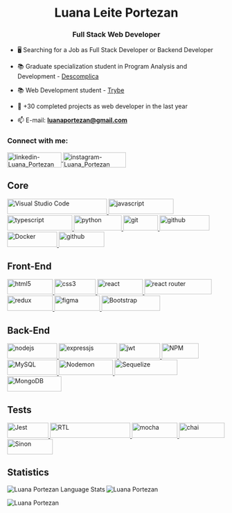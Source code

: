 <h1 align="center">Luana Leite Portezan</h1>
<h3 align="center">Full Stack Web Developer</h3>

- 🖥️ Searching for a Job as Full Stack Developer or Backend Developer
 
- 📚 Graduate specialization student in Program Analysis and Development - [Descomplica](https://descomplica.com.br/pos-graduacao/)

- 📚 Web Development student - [Trybe](www.trybe.com.br)

- 🧠 +30 completed projects as web developer in the last year
 
- 📫 E-mail: **luanaportezan@gmail.com**

<h3 align="left">Connect with me:</h3>
<p align="left">
<a 
   href="https://www.linkedin.com/in/luanaportezan/"
   target="blank">
   <img
       align="center"
       src="https://img.shields.io/badge/LinkedIn-0077B5?style=for-the-badge&logo=linkedin&logoColor=white"
       alt="linkedin-Luana_Portezan"
       height="35"
       width="125" />
 </a>
</

<a 
 href="https://www.instagram.com/luanaportezan/"
 target="blank">
 <img
      align="center"
      src="https://img.shields.io/badge/Instagram-%23E4405F.svg?style=for-the-badge&logo=Instagram&logoColor=white"
      alt="instagram-Luana_Portezan"
      height="35"
      width="145" />
</a>

</p>

 ## Core
<p align="left">
<!-- Visual Studio Code -->
<a
   href="https://code.visualstudio.com/"
   target="_blank"
   rel="noreferrer">
   <img 
       src="https://img.shields.io/badge/Visual%20Studio%20Code-0078d7.svg?style=for-the-badge&logo=visual-studio-code&logoColor=white"
       alt="Visual Studio Code"
       width="230"
       height="35"/>
</a>
<!-- JavaScript -->
<a
   href="https://developer.mozilla.org/en-US/docs/Web/JavaScript"
   target="_blank"
   rel="noreferrer">
   <img
        src="https://img.shields.io/badge/javascript-%23323330.svg?style=for-the-badge&logo=javascript&logoColor=%23F7DF1E"
        alt="javascript"
        width="150"
        height="35"/>
</a>
<!-- TypeScript -->
<a
   href="https://www.typescriptlang.org/"
   target="_blank"
   rel="noreferrer">
   <img
        src="https://img.shields.io/badge/typescript-%23007ACC.svg?style=for-the-badge&logo=typescript&logoColor=white" 
        alt="typescript" 
        width="150" 
        height="35"/> 
</a>
<!-- Python -->
<a 
   href="https://www.python.org/"
   target="_blank"
   rel="noreferrer">
   <img src="https://img.shields.io/badge/Python-14354C?style=for-the-badge&logo=python&logoColor=white"
        alt="python"
        width="110"
        height="35"/>
</a>
<!-- Git -->
<a 
   href="https://git-scm.com/"
   target="_blank"
   rel="noreferrer">
   <img
        src="https://img.shields.io/badge/GIT-E44C30?style=for-the-badge&logo=git&logoColor=white"
        alt="git"
        width="80"
        height="35"/>
</a>
<!-- GitHub -->
<a
   href="https://developer.mozilla.org/en-US/docs/Learn/Tools_and_testing/GitHub"
   target="_blank"
   rel="noreferrer">
   <img
        src="https://img.shields.io/badge/GitHub-100000?style=for-the-badge&logo=github&logoColor=white"
        alt="github"
        width="115"
        height="35"/>
</a>
<!-- Docker -->
<a
   href="https://www.docker.com/company/"
   target="_blank"
   rel="noreferrer">
   <img
        src="https://img.shields.io/badge/docker-%230db7ed.svg?style=for-the-badge&logo=docker&logoColor=white"
        alt="Docker"
        width="115"
        height="35"/>
</a>
<!-- ESlint -->
 <a
    href="https://eslint.org/" 
    target="_blank" rel="noreferrer"> 
    <img src="https://img.shields.io/badge/ESLint-4B3263?style=for-the-badge&logo=eslint&logoColor=white" 
         alt="github" 
         width="105" 
         height="35"/>
</a>

</p>

## Front-End
<p align="left">
<!-- HTML5 -->
<a
   href="https://developer.mozilla.org/en-US/docs/Glossary/HTML5"
   target="_blank"
   rel="noreferrer">
   <img
        src="https://img.shields.io/badge/html5-%23E34F26.svg?style=for-the-badge&logo=html5&logoColor=white"
        alt="html5"
        width="105"
        height="35"/>
</a>
<!-- CSS3 -->
<a 
  href="https://developer.mozilla.org/pt-BR/docs/Web/CSS"
   target="_blank"
   rel="noreferrer">
   <img src="https://img.shields.io/badge/css3-%231572B6.svg?style=for-the-badge&logo=css3&logoColor=white"
        alt="css3"
        width="95"
        height="35"/>
</a>
<!-- React -->
<a
   href="https://reactjs.org/"
   target="_blank"
   rel="noreferrer">
   <img
        src="https://img.shields.io/badge/React-20232A?style=for-the-badge&logo=react&logoColor=61DAFB"
        alt="react"
        width="105"
        height="35"/>
 </a>
<!-- ReactRouter -->
<a
   href="https://reactrouter.com/en/main"
   target="_blank"
   rel="noreferrer">
   <img
        src="https://img.shields.io/badge/React_Router-CA4245?style=for-the-badge&logo=react-router&logoColor=white"
        alt="react router"
        width="155"
        height="35"/>
</a>
<!-- Redux -->
<a
   href="https://redux.js.org/"
   target="_blank"
   rel="noreferrer">
   <img
        src="https://img.shields.io/badge/redux-%23593d88.svg?style=for-the-badge&logo=redux&logoColor=white"
        alt="redux"
        width="105"
        height="35"/>
</a>
<!-- Figma -->
<a
   href="https://www.figma.com/"
   target="_blank"
   rel="noreferrer">
   <img
        src="https://img.shields.io/badge/figma-%23F24E1E.svg?style=for-the-badge&logo=figma&logoColor=white"
        alt="figma"
        width="105"
        height="35"/>
</a>
<!-- Bootstrap -->
<a
   href="https://getbootstrap.com/"
   target="_blank"
   rel="noreferrer">
   <img
        src="https://img.shields.io/badge/bootstrap-%23563D7C.svg?style=for-the-badge&logo=bootstrap&logoColor=white"
        alt="Bootstrap"
        width="135"
        height="35"/>
</a>
</p>

 ## Back-End
<p align="left">
<!-- NodeJS -->
<a
   href="https://nodejs.org/en"
   target="_blank"
   rel="noreferrer">
   <img
        src="https://img.shields.io/badge/node.js-6DA55F?style=for-the-badge&logo=node.js&logoColor=white"
        alt="nodejs"
        width="115"
        height="35"/>
</a>
<!-- ExpressJS -->
<a
   href="https://expressjs.com/pt-br/"
   target="_blank"
   rel="noreferrer">
   <img src="https://img.shields.io/badge/express.js-%23404d59.svg?style=for-the-badge&logo=express&logoColor=%2361DAFB"
        alt="expressjs"
        width="135"
        height="35"/> </a>
<!-- JWT -->
<a
   href="https://jwt.io/"
   target="_blank"
   rel="noreferrer">
   <img
        src="https://img.shields.io/badge/JWT-black?style=for-the-badge&logo=JSON%20web%20tokens"
        alt="jwt"
        width="95"
        height="35"/>
</a>
<!-- NPM -->
<a 
   href="https://www.npmjs.com/" 
   target="_blank" 
   rel="noreferrer"> 
   <img 
        src="https://img.shields.io/badge/NPM-%23CB3837.svg?style=for-the-badge&logo=npm&logoColor=white" 
        alt="NPM" 
        width="85" 
        height="35"/>
</a>
<!-- MySQL -->
<a
   href="https://www.mysql.com/"
   target="_blank"
   rel="noreferrer">
   <img
        src="https://img.shields.io/badge/mysql-%2300f.svg?style=for-the-badge&logo=mysql&logoColor=white"
        alt="MySQL"
        width="115"
        height="35"/>
</a>
<!-- Nodemon -->
<a
   href="https://www.mysql.com/"
   target="_blank"
   rel="noreferrer">
   <img
        src="https://img.shields.io/badge/NODEMON-%23323330.svg?style=for-the-badge&logo=nodemon&logoColor=%BBDEAD"
        alt="Nodemon"
        width="125"
        height="35"/>
</a>
<!-- Sequelize -->
<a
   href="https://sequelize.org/"
   target="_blank"
   rel="noreferrer">
   <img
        src="https://img.shields.io/badge/Sequelize-52B0E7?style=for-the-badge&logo=Sequelize&logoColor=white"
        alt="Sequelize"
        width="145"
        height="35"/>
</a>
<!-- MongoDB -->
<a
   href="https://www.mongodb.com/"
   target="_blank"
   rel="noreferrer">
   <img
        src="https://img.shields.io/badge/MongoDB-%234ea94b.svg?style=for-the-badge&logo=mongodb&logoColor=white"
        alt="MongoDB"
        width="125"
        height="35"/>
</a>
</p>

 ## Tests
<p align="left">
<!-- Jest -->
<a
   href="https://jestjs.io/"
   target="_blank" 
   rel="noreferrer"> 
   <img 
        src="https://img.shields.io/badge/-jest-%23C21325?style=for-the-badge&logo=jest&logoColor=white" 
        alt="Jest" 
        width="95" 
        height="35"/>
</a>
<!-- RTL -->
<a
   href="https://testing-library.com/" 
   target="_blank" 
   rel="noreferrer"> 
   <img
        src="https://img.shields.io/badge/testing%20library-323330?style=for-the-badge&logo=testing-library&logoColor=red" 
        alt="RTL" 
        width="185" 
        height="35"/> 
</a>
<!-- Mocha -->
<a 
   href="https://mochajs.org/" 
   target="_blank" 
   rel="noreferrer"> 
   <img
        src="https://img.shields.io/badge/-mocha-%238D6748?style=for-the-badge&logo=mocha&logoColor=white" 
        alt="mocha" 
        width="105" 
        height="35"/> 
</a>
<!-- Chai -->
<a
   href="https://www.chaijs.com/"
   target="_blank" 
   rel="noreferrer">
 <img
     src="https://camo.githubusercontent.com/3c6e596d244ccb5b491bad3c050bb238eace57fc78243db4e48a3b7e21dc7aa7/68747470733a2f2f696d672e736869656c64732e696f2f62616467652f636861692d4133303730313f7374796c653d666f722d7468652d6261646765266c6f676f3d63686169266c6f676f436f6c6f723d7768697465"
      alt="chai"
      width="105" 
      height="35"/> 
</a>
<!-- Sinon -->
<a 
   href="https://sinonjs.org/" 
   target="_blank" 
   rel="noreferrer">
   <img
        src="https://img.shields.io/badge/sinon.js-323330?style=for-the-badge&logo=sinon"
        alt="Sinon"
        width="105" 
        height="35"/>
</a>
</p>

 ## Statistics
<p><img align="left"
        src="https://github-readme-stats.vercel.app/api/top-langs/?username=luanaPortezan&layout=compact&theme=dracula&count_private=true"
        alt="Luana Portezan Language Stats" />
</p>  
<p><img align="center"
        src="https://github-readme-stats.vercel.app/api?username=luanaPortezan&show_icons=true&locale=en&theme=dracula&count_private=true" 
        alt="Luana Portezan" />
</p>
<p><img align="center"
        src="https://github-readme-streak-stats.herokuapp.com/?user=luanaPortezan&theme=dracula&count_private=true" 
        alt="Luana Portezan" />
</p>
